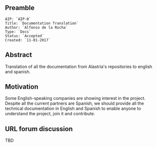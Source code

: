 ## Preamble

    AIP: `AIP-0`
    Title: `Documentation Translation`
    Author: `Alfonso de la Rocha`
    Type: `Docs`
    Status: `Accepted`
    Created: `11-01-2017`


## Abstract
Translation of all the documentation from Alastria's repositories to english and spanish.

## Motivation

Some English-speaking companies are showing interest in the project. Despite
all the current partners are Spanish, we should provide all the technical documentation
in English and Spanish to enable anyone to understand the project, join it and contribute.

## URL forum discussion

TBD
